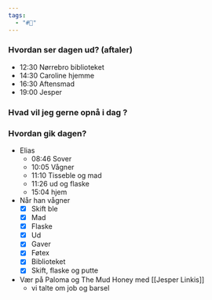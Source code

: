 ```yaml
---
tags:
  - "#📅"
---
```

### Hvordan ser dagen ud? (aftaler)
- 12:30 Nørrebro biblioteket
- 14:30 Caroline hjemme 
- 16:30 Aftensmad 
- 19:00 Jesper 

### Hvad vil jeg gerne opnå i dag ?

### Hvordan gik dagen?
- Elias 
	- 08:46 Sover
	- 10:05 Vågner
	- 11:10 Tisseble og mad
	- 11:26 ud og flaske 
	- 15:04 hjem 
- Når han vågner 
	- [x] Skift ble 
	- [x] Mad 
	- [x] Flaske 
	- [x] Ud 
	- [x] Gaver 
	- [x] Føtex
	- [x] Biblioteket 
	- [x] Skift, flaske og putte
- Vær på Paloma og The Mud Honey med [[Jesper Linkis]] 
	- vi talte om job og barsel
